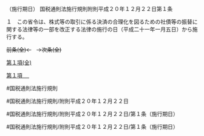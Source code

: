 （施行期日）
国税通則法施行規則附則平成２０年１２月２２日第１条

１　この省令は、株式等の取引に係る決済の合理化を図るための社債等の振替に関する法律等の一部を改正する法律の施行の日（平成二十一年一月五日）から施行する。

~~前条(全)←~~　~~→次条(全)~~

[第１項(全)](国税通則法施行規則附則平成２０年１２月２２日第１条第１項_.md)  

[第１項 　 ](国税通則法施行規則附則平成２０年１２月２２日第１条第１項.md)  

#国税通則法施行規則

#国税通則法施行規則/附則平成２０年１２月２２日

#国税通則法施行規則/附則平成２０年１２月２２日/第１条（施行期日）

#国税通則法施行規則/附則平成２０年１２月２２日/第１条（施行期日）

